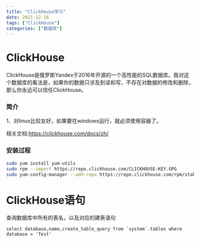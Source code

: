 ```yaml
---
title: "ClickHouse学习"
date: 2021-12-16
tags: ["ClickHouse"]
categories: ["数据库"]
---
```


# ClickHouse

ClickHouse是俄罗斯Yandex于2016年开源的一个高性能的SQL数据库。我对这个数据库的看法是，如果你的数据只涉及到读和写，不存在对数据的修改和删除，那么你永远可以信任ClickHouse。

### 简介

1、对linux比较友好，如果要在windows运行，就必须使用容器了。

相关文档:https://clickhouse.com/docs/zh/

### 安装过程

```bash
sudo yum install yum-utils
sudo rpm --import https://repo.clickhouse.com/CLICKHOUSE-KEY.GPG
sudo yum-config-manager --add-repo https://repo.clickhouse.com/rpm/stable/x86_64
```





# ClickHouse语句

查询数据库中所有的表名，以及对应的建表语句

```mysql
select database,name,create_table_query from `system`.tables where database = 'Test'
```

